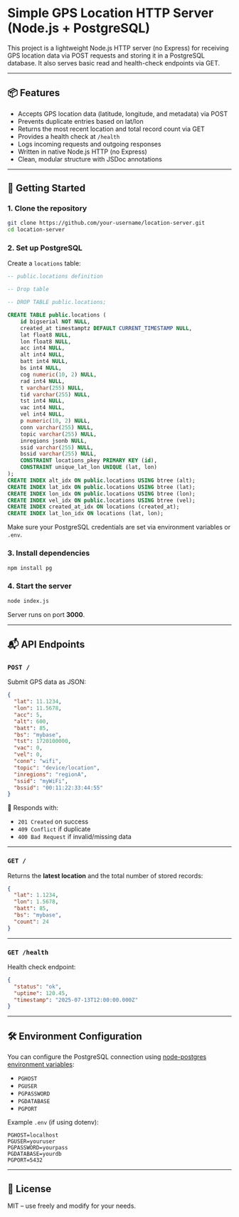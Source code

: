 # Simple GPS Location HTTP Server (Node.js + PostgreSQL)

This project is a lightweight Node.js HTTP server (no Express) for receiving GPS location data via POST requests and storing it in a PostgreSQL database. It also serves basic read and health-check endpoints via GET.

---

## 📦 Features

- Accepts GPS location data (latitude, longitude, and metadata) via POST
- Prevents duplicate entries based on lat/lon
- Returns the most recent location and total record count via GET
- Provides a health check at `/health`
- Logs incoming requests and outgoing responses
- Written in native Node.js HTTP (no Express)
- Clean, modular structure with JSDoc annotations

---

## 🚀 Getting Started

### 1. Clone the repository

```bash
git clone https://github.com/your-username/location-server.git
cd location-server
```

### 2. Set up PostgreSQL

Create a `locations` table:

```sql
-- public.locations definition

-- Drop table

-- DROP TABLE public.locations;

CREATE TABLE public.locations (
	id bigserial NOT NULL,
	created_at timestamptz DEFAULT CURRENT_TIMESTAMP NULL,
	lat float8 NULL,
	lon float8 NULL,
	acc int4 NULL,
	alt int4 NULL,
	batt int4 NULL,
	bs int4 NULL,
	cog numeric(10, 2) NULL,
	rad int4 NULL,
	t varchar(255) NULL,
	tid varchar(255) NULL,
	tst int4 NULL,
	vac int4 NULL,
	vel int4 NULL,
	p numeric(10, 2) NULL,
	conn varchar(255) NULL,
	topic varchar(255) NULL,
	inregions jsonb NULL,
	ssid varchar(255) NULL,
	bssid varchar(255) NULL,
	CONSTRAINT locations_pkey PRIMARY KEY (id),
	CONSTRAINT unique_lat_lon UNIQUE (lat, lon)
);
CREATE INDEX alt_idx ON public.locations USING btree (alt);
CREATE INDEX lat_idx ON public.locations USING btree (lat);
CREATE INDEX lon_idx ON public.locations USING btree (lon);
CREATE INDEX vel_idx ON public.locations USING btree (vel);
CREATE INDEX created_at_idx ON locations (created_at);
CREATE INDEX lat_lon_idx ON locations (lat, lon);
```

Make sure your PostgreSQL credentials are set via environment variables or `.env`.

### 3. Install dependencies

```bash
npm install pg
```

### 4. Start the server

```bash
node index.js
```

Server runs on port **3000**.

---

## 📬 API Endpoints

### `POST /`

Submit GPS data as JSON:

```json
{
  "lat": 11.1234,
  "lon": 11.5678,
  "acc": 5,
  "alt": 600,
  "batt": 85,
  "bs": "mybase",
  "tst": 1720100000,
  "vac": 0,
  "vel": 0,
  "conn": "wifi",
  "topic": "device/location",
  "inregions": "regionA",
  "ssid": "myWiFi",
  "bssid": "00:11:22:33:44:55"
}
```

📌 Responds with:

- `201 Created` on success
- `409 Conflict` if duplicate
- `400 Bad Request` if invalid/missing data

---

### `GET /`

Returns the **latest location** and the total number of stored records:

```json
{
  "lat": 1.1234,
  "lon": 1.5678,
  "batt": 85,
  "bs": "mybase",
  "count": 24
}
```

---

### `GET /health`

Health check endpoint:

```json
{
  "status": "ok",
  "uptime": 120.45,
  "timestamp": "2025-07-13T12:00:00.000Z"
}
```

---

## 🛠 Environment Configuration

You can configure the PostgreSQL connection using [node-postgres environment variables](https://node-postgres.com/features/connecting):

- `PGHOST`
- `PGUSER`
- `PGPASSWORD`
- `PGDATABASE`
- `PGPORT`

Example `.env` (if using dotenv):

```env
PGHOST=localhost
PGUSER=youruser
PGPASSWORD=yourpass
PGDATABASE=yourdb
PGPORT=5432
```

---

## 📄 License

MIT – use freely and modify for your needs.

```

```
